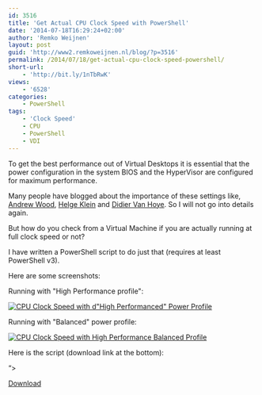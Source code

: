 ```yaml
---
id: 3516
title: 'Get Actual CPU Clock Speed with PowerShell'
date: '2014-07-18T16:29:24+02:00'
author: 'Remko Weijnen'
layout: post
guid: 'http://www2.remkoweijnen.nl/blog/?p=3516'
permalink: /2014/07/18/get-actual-cpu-clock-speed-powershell/
short-url:
    - 'http://bit.ly/1nTbRwK'
views:
    - '6528'
categories:
    - PowerShell
tags:
    - 'Clock Speed'
    - CPU
    - PowerShell
    - VDI
---
```


To get the best performance out of Virtual Desktops it is essential that the power configuration in the system BIOS and the HyperVisor are configured for maximum performance.

Many people have blogged about the importance of these settings like, [Andrew Wood](http://blog.atlantiscomputing.com/2013/08/powering-vdi-performance-best-practices-for-optimal-virtual-desktop-performance/), [Helge Klein](http://helgeklein.com/blog/2013/05/the-effects-of-power-savings-mode-on-vcpu-performance/) and [Didier Van Hoye](http://workinghardinit.wordpress.com/2011/06/20/consider-cpu-power-optimization-versus-performance-when-virtualizing/). So I will not go into details again.

But how do you check from a Virtual Machine if you are actually running at full clock speed or not?

I have written a PowerShell script to do just that (requires at least PowerShell v3).

Here are some screenshots:

Running with "High Performance profile":

[![CPU Clock Speed with d"High Performanced" Power Profile](http://192.168.40.25:8081/wp-content/uploads/2014/07/clip_image002_thumb.jpg "Windows PowerShell")](http://192.168.40.25:8081/wp-content/uploads/2014/07/clip_image002.jpg)

Running with "Balanced" power profile:

[![CPU Clock Speed with High Performance Balanced Profile](http://192.168.40.25:8081/wp-content/uploads/2014/07/clip_image0025_thumb.jpg "Windows PowerShell")](http://192.168.40.25:8081/wp-content/uploads/2014/07/clip_image0025.jpg)

Here is the script (download link at the bottom):

 “&gt;

[Download](https://remkoweijnen.sharefile.eu/d/sbeb8ee084c343aca)